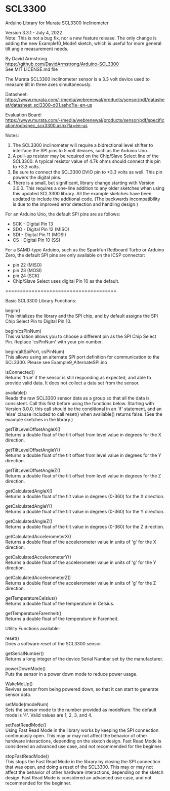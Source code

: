 # SCL3300


Arduino Library for Murata SCL3300 Inclinometer

  Version 3.3.1 - July 4, 2022<br>
  Note: This is not a bug fix, nor a new feature release.  The only change is adding the new Example10_Mode1 sketch, which is useful for more general tilt angle measurement needs.

  By David Armstrong<br>
  https://github.com/DavidArmstrong/Arduino-SCL3300 <br>
  See MIT LICENSE.md file


The Murata SCL3300 inclinometer sensor is a 3.3 volt device used to measure tilt in three axes simultaneously.

  Datasheet: https://www.murata.com/-/media/webrenewal/products/sensor/pdf/datasheet/datasheet_scl3300-d01.ashx?la=en-us

  Evaluation Board: https://www.murata.com/-/media/webrenewal/products/sensor/pdf/specification/pcbspec_scx3300.ashx?la=en-us

Notes:
  1) The SCL3300 inclinometer will require a bidrectional level shifter to interface the SPI pins to 5 volt devices, such as the Arduino Uno.
  2) A pull-up resistor may be required on the Chip/Slave Select line of the SCL3300.  A typical resistor value of 4.7k ohms should connect this pin to +3.3 volts.
  3) Be sure to connect the SCL3300 DVIO pin to +3.3 volts as well.  This pin powers the digital pins.
  4) There is a small, but significant, library change starting with Version 3.0.0.  This requires a one-line addition to any older sketches when using this updated SCL3300 library.  All the example sketches have been updated to include the addtional code.  (The backwards incompatibility is due to the improved error detection and handling design.)

For an Arduino Uno, the default SPI pins are as follows:
  * SCK - Digital Pin 13
  * SDO - Digital Pin 12 (MISO)
  * SDI - Digital Pin 11 (MOSI)
  * CS  - Digital Pin 10 (SS)

For a SAMD-type Arduino, such as the Sparkfun Redboard Turbo or Arduino Zero, the default SPI pins are only available on the ICSP connector:
  * pin 22 (MISO)
  * pin 23 (MOSI)
  * pin 24 (SCK)
  * Chip/Slave Select uses digital Pin 10 as the default.

======================================

Basic SCL3300 Library Functions:

begin()<br>
This initializes the library and the SPI chip, and by default assigns the SPI Chip Select Pin to Digital Pin 10.

begin(csPinNum)<br>
This variation allows you to choose a different pin as the SPI Chip Select Pin.  Replace 'csPinNum' with your pin number.

begin(altSpiPort, csPinNum)<br>
This allows using an alternate SPI port definition for communication to the SCL3300. Please see Example9_AlternateSPI.ino

isConnected()<br>
Returns 'true' if the sensor is still responding as expected, and able to provide valid data. It does not collect a data set from the sensor.

available()<br>
Reads the raw SCL3300 sensor data as a group so that all the data is consistent.  Call this first before using the functions below.  Starting with Version 3.0.0, this call should be the conditional in an 'if' statement, and an 'else' clause included to call reset() when available() returns false.  (See the example sketches in the library.)

getTiltLevelOffsetAngleX()<br>
Returns a double float of the tilt offset from level value in degrees for the X direction.

getTiltLevelOffsetAngleY()<br>
Returns a double float of the tilt offset from level value in degrees for the Y direction.

getTiltLevelOffsetAngleZ()<br>
Returns a double float of the tilt offset from level value in degrees for the Z direction.

getCalculatedAngleX()<br>
Returns a double float of the tilt value in degrees (0-360) for the X direction.

getCalculatedAngleY()<br>
Returns a double float of the tilt value in degrees (0-360) for the Y direction.

getCalculatedAngleZ()<br>
Returns a double float of the tilt value in degrees (0-360) for the Z direction.

getCalculatedAccelerometerX()<br>
Returns a double float of the accelerometer value in units of 'g' for the X direction.

getCalculatedAccelerometerY()<br>
Returns a double float of the accelerometer value in units of 'g' for the Y direction.

getCalculatedAccelerometerZ()<br>
Returns a double float of the accelerometer value in units of 'g' for the Z direction.

getTemperatureCelsius()<br>
Returns a double float of the temperature in Celsius.

getTemperatureFarenheit()<br>
Returns a double float of the temperature in Farenheit.


Utility Functions available:

reset()<br>
Does a software reset of the SCL3300 sensor.

getSerialNumber()<br>
Returns a long integer of the device Serial Number set by the manufacturer.

powerDownMode()<br>
Puts the sensor in a power down mode to reduce power usage.

WakeMeUp()<br>
Revives sensor from being powered down, so that it can start to generate sensor data.

setMode(modeNum)<br>
Sets the sensor mode to the number provided as modeNum.  The default mode is '4'.  Valid values are 1, 2, 3, and 4.

setFastReadMode()<br>
Using Fast Read Mode in the library works by keeping the SPI connection continuously open.  This may or may not affect the behavior of other hardware interactions, depending on the sketch design.  Fast Read Mode is considered an advanced use case, and not recommended for the beginner.

stopFastReadMode()<br>
This stops the Fast Read Mode in the library by closing the SPI connection that was open, and doing a reset of the SCL3300.  This may or may not affect the behavior of other hardware interactions, depending on the sketch design.  Fast Read Mode is considered an advanced use case, and not recommended for the beginner.
